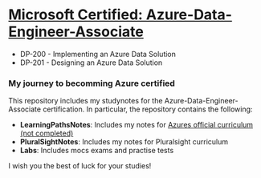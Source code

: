 # <a href="https://docs.microsoft.com/en-us/learn/certifications/azure-data-engineer"> Microsoft Certified: Azure-Data-Engineer-Associate
</a>
<ul>
  <li> DP-200 - Implementing an Azure Data Solution </li>  
  <li> DP-201 - Designing an Azure Data Solution </li>
</ul>

<h3> My journey to becomming Azure certified </h3>

<p> This repository includes my studynotes for the Azure-Data-Engineer-Associate certification. In particular, the repository contains the following:
<ul>
  <li> <b>LearningPathsNotes</b>: Includes my notes for <a href="https://docs.microsoft.com/en-us/learn/paths/azure-for-the-data-engineer/"> Azures official curriculum (not completed)</a>  </li>
  <li> <b>PluralSightNotes</b>: Includes my notes for Pluralsight curriculum </li>  
  <li> <b>Labs</b>: Includes mocs exams and practise tests </li>  
  </ul>
  <p> I wish you the best of luck for your studies! </p> 



